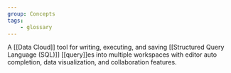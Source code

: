 ```yaml
---
group: Concepts
tags:
    - glossary
---
```

A [[Data Cloud]] tool for writing, executing, and saving [[Structured Query Language (SQL)]] [[query]]es into multiple workspaces with editor auto completion, data visualization, and collaboration features.